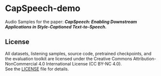 # CapSpeech-demo

Audio Samples for the paper: ***CapSpeech: Enabling Downstream Applications in Style-Captioned Text-to-Speech.***

## License
All datasets, listening samples, source code, pretrained checkpoints, and the evaluation toolkit are licensed under the Creative Commons Attribution-NonCommercial 4.0 International License (CC BY-NC 4.0).  
See the [LICENSE](./LICENSE) file for details.